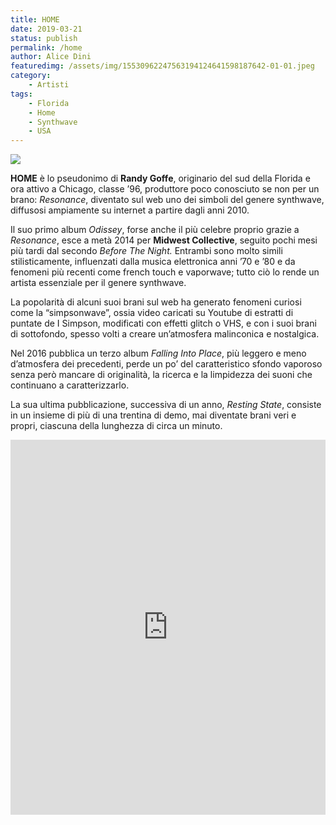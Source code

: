 ```yaml
---
title: HOME
date: 2019-03-21
status: publish
permalink: /home
author: Alice Dini
featuredimg: /assets/img/15530962247563194124641598187642-01-01.jpeg
category:
    - Artisti
tags:
    - Florida
    - Home
    - Synthwave
    - USA
---
```

![](/assets/img/15530962247563194124641598187642-01-01.jpeg)

**HOME** è lo pseudonimo di **Randy Goffe**, originario del sud della Florida e ora attivo a Chicago, classe ’96, produttore poco conosciuto se non per un brano: *Resonance*, diventato sul web uno dei simboli del genere synthwave, diffusosi ampiamente su internet a partire dagli anni 2010.

Il suo primo album *Odissey*, forse anche il più celebre proprio grazie a *Resonance*, esce a metà 2014 per **Midwest Collective**, seguito pochi mesi più tardi dal secondo *Before The Night.* Entrambi sono molto simili stilisticamente, influenzati dalla musica elettronica anni ’70 e ’80 e da fenomeni più recenti come french touch e vaporwave; tutto ciò lo rende un artista essenziale per il genere synthwave.

La popolarità di alcuni suoi brani sul web ha generato fenomeni curiosi come la “simpsonwave”, ossia video caricati su Youtube di estratti di puntate de I Simpson, modificati con effetti glitch o VHS, e con i suoi brani di sottofondo, spesso volti a creare un’atmosfera malinconica e nostalgica.

Nel 2016 pubblica un terzo album *Falling Into Place*, più leggero e meno d’atmosfera dei precedenti, perde un po’ del caratteristico sfondo vaporoso senza però mancare di originalità, la ricerca e la limpidezza dei suoni che continuano a caratterizzarlo.

La sua ultima pubblicazione, successiva di un anno, *Resting State*, consiste in un insieme di più di una trentina di demo, mai diventate brani veri e propri, ciascuna della lunghezza di circa un minuto.

<iframe frameborder="no" height="600" scrolling="no" src="http://w.soundcloud.com/player/?url=http%3A//api.soundcloud.com/playlists/734561820&color=%230d0a0a&auto_play=false&hide_related=false&show_comments=true&show_user=true&show_reposts=false&show_teaser=true&visual=true" width="100%"></iframe>
